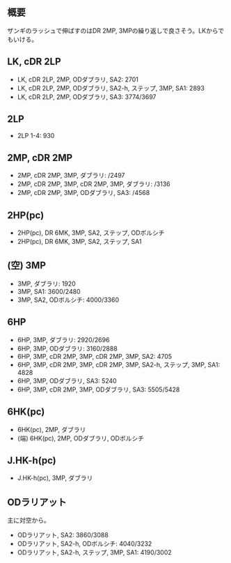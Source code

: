 ## 概要

ザンギのラッシュで伸ばすのはDR 2MP, 3MPの繰り返しで良さそう。LKからでもいける。

## LK, cDR 2LP

- LK, cDR 2LP, 2MP, ODダブラリ, SA2: 2701
- LK, cDR 2LP, 2MP, ODダブラリ, SA2-h, ステップ, 3MP, SA1: 2893
- LK, cDR 2LP, 2MP, ODダブラリ, SA3: 3774/3697

## 2LP

- 2LP 1-4: 930

## 2MP, cDR 2MP

- 2MP, cDR 2MP, 3MP, ダブラリ: /2497
- 2MP, cDR 2MP, 3MP, cDR 2MP, 3MP, ダブラリ: /3136
- 2MP, cDR 2MP, 3MP, ODダブラリ, SA3: /4568

## 2HP(pc)

- 2HP(pc), DR 6MK, 3MP, SA2, ステップ, ODボルシチ
- 2HP(pc), DR 6MK, 3MP, SA2, ステップ, SA1

## (空) 3MP

- 3MP, ダブラリ: 1920
- 3MP, SA1: 3600/2480
- 3MP, SA2, ODボルシチ: 4000/3360

## 6HP

- 6HP, 3MP, ダブラリ: 2920/2696
- 6HP, 3MP, ODダブラリ: 3160/2888
- 6HP, 3MP, cDR 2MP, 3MP, cDR 2MP, 3MP, SA2: 4705
- 6HP, 3MP, cDR 2MP, 3MP, cDR 2MP, 3MP, SA2-h, ステップ, 3MP, SA1: 4828
- 6HP, 3MP, ODダブラリ, SA3: 5240
- 6HP, 3MP, cDR 2MP, 3MP, ODダブラリ, SA3: 5505/5428

## 6HK(pc)

- 6HK(pc), 2MP, ダブラリ
- (端) 6HK(pc), 2MP, ODダブラリ, ODボルシチ

## J.HK-h(pc)

- J.HK-h(pc), 3MP, ダブラリ

## ODラリアット

主に対空から。

- ODラリアット, SA2: 3860/3088
- ODラリアット, SA2-h, ODボルシチ: 4040/3232
- ODラリアット, SA2-h, ステップ, 3MP, SA1: 4190/3002

